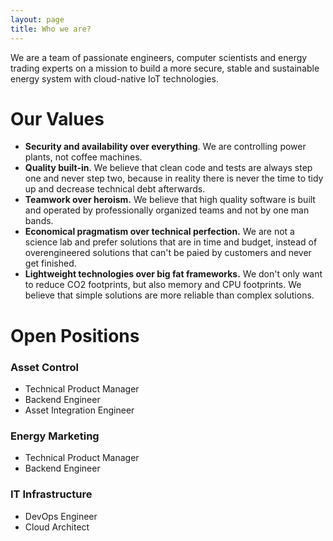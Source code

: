 ```yaml
---
layout: page
title: Who we are?
---
```


We are a team of passionate engineers, computer scientists and energy trading experts on a mission to build a more secure, stable and sustainable energy system with cloud-native IoT technologies.

# Our Values

* **Security and availability over everything**. We are controlling power plants, not coffee machines. 
* **Quality built-in**. We believe that clean code and tests are always step one and never step two, because in reality there is never the time 
to tidy up and decrease technical debt afterwards.
* **Teamwork over heroism.** We believe that high quality software is built and operated by professionally organized teams and not by one man bands.
* **Economical pragmatism over technical perfection.**  We are not a science lab and prefer solutions that are in time and budget, instead of overengineered solutions that can't be paied by customers and never get finished.
* **Lightweight technologies over big fat frameworks.** We don't only want to reduce CO2 footprints, but also memory and CPU footprints. We believe that simple solutions are more reliable than complex solutions.

# Open Positions

### Asset Control

* Technical Product Manager
* Backend Engineer
* Asset Integration Engineer

### Energy Marketing

* Technical Product Manager
* Backend Engineer

### IT Infrastructure

* DevOps Engineer
* Cloud Architect

